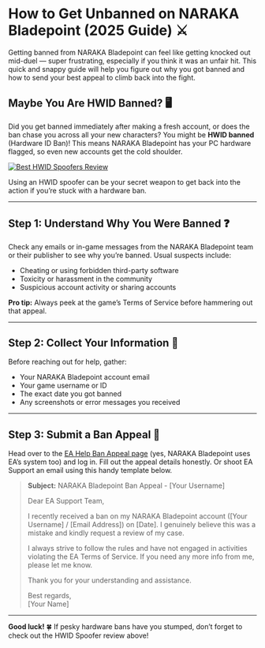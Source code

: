 <h1 id="how-to-get-unbanned-on-naraka-bladepoint-2025-guide-">How to Get Unbanned on NARAKA Bladepoint (2025 Guide) ⚔️</h1>
<p>Getting banned from NARAKA Bladepoint can feel like getting knocked out mid-duel — super frustrating, especially if you think it was an unfair hit. This quick and snappy guide will help you figure out why you got banned and how to send your best appeal to climb back into the fight.</p>
<h2 id="maybe-you-are-hwid-banned-">Maybe You Are HWID Banned? 🖥️</h2>
<p>Did you get banned immediately after making a fresh account, or does the ban chase you across all your new characters? You might be <strong>HWID banned</strong> (Hardware ID Ban)! This means NARAKA Bladepoint has your PC hardware flagged, so even new accounts get the cold shoulder.</p>
<p><a href="https://hwid-spoofer.mystrikingly.com/"><img src="https://img.shields.io/badge/Best%20HWID%20Spoofers-Read%20Review-brightgreen?style=for-the-badge&amp;logo=origin" alt="Best HWID Spoofers Review"></a></p>
<p>Using an HWID spoofer can be your secret weapon to get back into the action if you’re stuck with a hardware ban.</p>
<hr>
<h2 id="step-1-understand-why-you-were-banned-">Step 1: Understand Why You Were Banned ❓</h2>
<p>Check any emails or in-game messages from the NARAKA Bladepoint team or their publisher to see why you’re banned. Usual suspects include:</p>
<ul>
<li>Cheating or using forbidden third-party software  </li>
<li>Toxicity or harassment in the community  </li>
<li>Suspicious account activity or sharing accounts  </li>
</ul>
<p><strong>Pro tip:</strong> Always peek at the game’s Terms of Service before hammering out that appeal.</p>
<hr>
<h2 id="step-2-collect-your-information-">Step 2: Collect Your Information 📝</h2>
<p>Before reaching out for help, gather:</p>
<ul>
<li>Your NARAKA Bladepoint account email  </li>
<li>Your game username or ID  </li>
<li>The exact date you got banned  </li>
<li>Any screenshots or error messages you received  </li>
</ul>
<hr>
<h2 id="step-3-submit-a-ban-appeal-">Step 3: Submit a Ban Appeal 📧</h2>
<p>Head over to the <a href="https://help.ea.com/en/help/account/information-about-banned-or-suspended-accounts/">EA Help Ban Appeal page</a> (yes, NARAKA Bladepoint uses EA’s system too) and log in. Fill out the appeal details honestly. Or shoot EA Support an email using this handy template below.</p>
<blockquote>
<p><strong>Subject:</strong> NARAKA Bladepoint Ban Appeal - [Your Username]  </p>
<p>Dear EA Support Team,  </p>
<p>I recently received a ban on my NARAKA Bladepoint account ([Your Username] / [Email Address]) on [Date]. I genuinely believe this was a mistake and kindly request a review of my case.  </p>
<p>I always strive to follow the rules and have not engaged in activities violating the EA Terms of Service. If you need any more info from me, please let me know.  </p>
<p>Thank you for your understanding and assistance.  </p>
<p>Best regards,<br>[Your Name]</p>
</blockquote>
<hr>
<p><strong>Good luck!</strong> 🍀 If pesky hardware bans have you stumped, don’t forget to check out the HWID Spoofer review above!</p>
